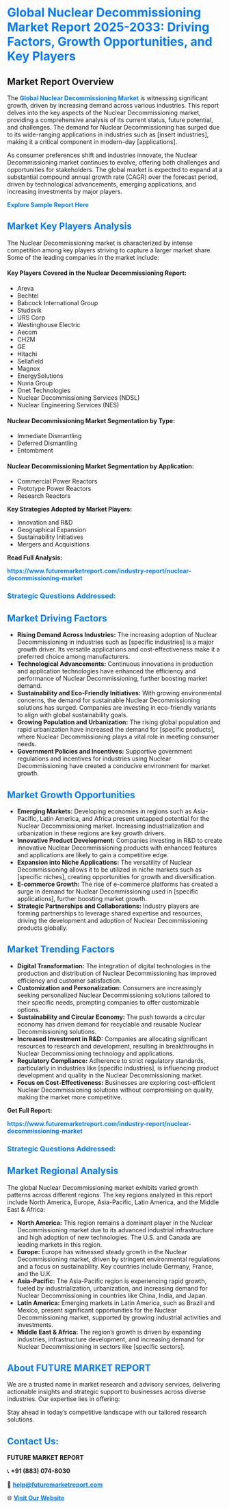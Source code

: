 <h1 style="color: #007BFF;">Global Nuclear Decommissioning Market Report 2025-2033: Driving Factors, Growth Opportunities, and Key Players</h1>

<section id="overview">
<h2>Market Report Overview</h2>
<p>The <a href="https://www.futuremarketreport.com/industry-report/nuclear-decommissioning-market" style="color: #007BFF; text-decoration: none;"><strong>Global Nuclear Decommissioning Market</strong></a> is witnessing significant growth, driven by increasing demand across various industries. This report delves into the key aspects of the Nuclear Decommissioning market, providing a comprehensive analysis of its current status, future potential, and challenges. The demand for Nuclear Decommissioning has surged due to its wide-ranging applications in industries such as [insert industries], making it a critical component in modern-day [applications].</p>
<p>As consumer preferences shift and industries innovate, the Nuclear Decommissioning market continues to evolve, offering both challenges and opportunities for stakeholders. The global market is expected to expand at a substantial compound annual growth rate (CAGR) over the forecast period, driven by technological advancements, emerging applications, and increasing investments by major players.</p>
</section>

<section id="overview">
<p><a href="https://www.futuremarketreport.com/request-sample/reportId=106794" style="color: #007BFF; text-decoration: none;"><strong>Explore Sample Report Here</strong></a></p>
</section>

<section id="key-players">
<h2 style="color: #007BFF;">Market Key Players Analysis</h2>
<p>The Nuclear Decommissioning market is characterized by intense competition among key players striving to capture a larger market share. Some of the leading companies in the market include:</p>
<h4>Key Players Covered in the Nuclear Decommissioning Report:</h4>
<ul><li>Areva</li><li>Bechtel</li><li>Babcock International Group</li><li>Studsvik</li><li>URS Corp</li><li>Westinghouse Electric</li><li>Aecom</li><li>CH2M</li><li>GE</li><li>Hitachi</li><li>Sellafield</li><li>Magnox</li><li>EnergySolutions</li><li>Nuvia Group</li><li>Onet Technologies</li><li>Nuclear Decommissioning Services (NDSL)</li><li>Nuclear Engineering Services (NES)</li></ul>
<h4>Nuclear Decommissioning Market Segmentation by Type:</h4>
<ul><li>Immediate Dismantling</li><li>Deferred Dismantling</li><li>Entombment</li></ul>

<h4>Nuclear Decommissioning Market Segmentation by Application:</h4>
<ul><li>Commercial Power Reactors</li><li>Prototype Power Reactors</li><li>Research Reactors</li></ul>
<p><strong>Key Strategies Adopted by Market Players:</strong></p>
<ul>
<li>Innovation and R&D</li>
<li>Geographical Expansion</li>
<li>Sustainability Initiatives</li>
<li>Mergers and Acquisitions</li>
</ul>
</section>

<section>
<p><strong>Read Full Analysis: </strong></p><a href="https://www.futuremarketreport.com/industry-report/nuclear-decommissioning-market" style="color: #007BFF; text-decoration: none;"><strong>https://www.futuremarketreport.com/industry-report/nuclear-decommissioning-market</strong></a>
<h3 style="color: #007BFF;">Strategic Questions Addressed:</h3>
</section>

<section id="driving-factors">
<h2 style="color: #007BFF;">Market Driving Factors</h2>
<ul>
<li><strong>Rising Demand Across Industries:</strong> The increasing adoption of Nuclear Decommissioning in industries such as [specific industries] is a major growth driver. Its versatile applications and cost-effectiveness make it a preferred choice among manufacturers.</li>
<li><strong>Technological Advancements:</strong> Continuous innovations in production and application technologies have enhanced the efficiency and performance of Nuclear Decommissioning, further boosting market demand.</li>
<li><strong>Sustainability and Eco-Friendly Initiatives:</strong> With growing environmental concerns, the demand for sustainable Nuclear Decommissioning solutions has surged. Companies are investing in eco-friendly variants to align with global sustainability goals.</li>
<li><strong>Growing Population and Urbanization:</strong> The rising global population and rapid urbanization have increased the demand for [specific products], where Nuclear Decommissioning plays a vital role in meeting consumer needs.</li>
<li><strong>Government Policies and Incentives:</strong> Supportive government regulations and incentives for industries using Nuclear Decommissioning have created a conducive environment for market growth.</li>
</ul>
</section>

<section id="growth-opportunities">
<h2 style="color: #007BFF;">Market Growth Opportunities</h2>
<ul>
<li><strong>Emerging Markets:</strong> Developing economies in regions such as Asia-Pacific, Latin America, and Africa present untapped potential for the Nuclear Decommissioning market. Increasing industrialization and urbanization in these regions are key growth drivers.</li>
<li><strong>Innovative Product Development:</strong> Companies investing in R&D to create innovative Nuclear Decommissioning products with enhanced features and applications are likely to gain a competitive edge.</li>
<li><strong>Expansion into Niche Applications:</strong> The versatility of Nuclear Decommissioning allows it to be utilized in niche markets such as [specific niches], creating opportunities for growth and diversification.</li>
<li><strong>E-commerce Growth:</strong> The rise of e-commerce platforms has created a surge in demand for Nuclear Decommissioning used in [specific applications], further boosting market growth.</li>
<li><strong>Strategic Partnerships and Collaborations:</strong> Industry players are forming partnerships to leverage shared expertise and resources, driving the development and adoption of Nuclear Decommissioning products globally.</li>
</ul>
</section>

<section id="trending-factors">
<h2 style="color: #007BFF;">Market Trending Factors</h2>
<ul>
<li><strong>Digital Transformation:</strong> The integration of digital technologies in the production and distribution of Nuclear Decommissioning has improved efficiency and customer satisfaction.</li>
<li><strong>Customization and Personalization:</strong> Consumers are increasingly seeking personalized Nuclear Decommissioning solutions tailored to their specific needs, prompting companies to offer customizable options.</li>
<li><strong>Sustainability and Circular Economy:</strong> The push towards a circular economy has driven demand for recyclable and reusable Nuclear Decommissioning solutions.</li>
<li><strong>Increased Investment in R&D:</strong> Companies are allocating significant resources to research and development, resulting in breakthroughs in Nuclear Decommissioning technology and applications.</li>
<li><strong>Regulatory Compliance:</strong> Adherence to strict regulatory standards, particularly in industries like [specific industries], is influencing product development and quality in the Nuclear Decommissioning market.</li>
<li><strong>Focus on Cost-Effectiveness:</strong> Businesses are exploring cost-efficient Nuclear Decommissioning solutions without compromising on quality, making the market more competitive.</li>
</ul>
</section>

<section>
<p><strong>Get Full Report: </strong></p><a href="https://www.futuremarketreport.com/industry-report/nuclear-decommissioning-market" style="color: #007BFF; text-decoration: none;"><strong>https://www.futuremarketreport.com/industry-report/nuclear-decommissioning-market</strong></a>
<h3 style="color: #007BFF;">Strategic Questions Addressed:</h3>
</section>


<section id="regional-analysis">
<h2 style="color: #007BFF;">Market Regional Analysis</h2>
<p>The global Nuclear Decommissioning market exhibits varied growth patterns across different regions. The key regions analyzed in this report include North America, Europe, Asia-Pacific, Latin America, and the Middle East & Africa:</p>
<ul>
<li><strong>North America:</strong> This region remains a dominant player in the Nuclear Decommissioning market due to its advanced industrial infrastructure and high adoption of new technologies. The U.S. and Canada are leading markets in this region.</li>
<li><strong>Europe:</strong> Europe has witnessed steady growth in the Nuclear Decommissioning market, driven by stringent environmental regulations and a focus on sustainability. Key countries include Germany, France, and the U.K.</li>
<li><strong>Asia-Pacific:</strong> The Asia-Pacific region is experiencing rapid growth, fueled by industrialization, urbanization, and increasing demand for Nuclear Decommissioning in countries like China, India, and Japan.</li>
<li><strong>Latin America:</strong> Emerging markets in Latin America, such as Brazil and Mexico, present significant opportunities for the Nuclear Decommissioning market, supported by growing industrial activities and investments.</li>
<li><strong>Middle East & Africa:</strong> The region’s growth is driven by expanding industries, infrastructure development, and increasing demand for Nuclear Decommissioning in sectors like [specific sectors].</li>
</ul>
</section>

<footer>
<h2 style="color: #007BFF;">About FUTURE MARKET REPORT</h2>
<p>We are a trusted name in market research and advisory services, delivering actionable insights and strategic support to businesses across diverse industries. Our expertise lies in offering:</p>

<p>Stay ahead in today’s competitive landscape with our tailored research solutions.</p>

<h2 style="color: #007BFF;">Contact Us:</h2>
<p><strong>FUTURE MARKET REPORT</strong></p>
<p>📞 <strong>+91 (883) 074-8030</strong></p>
<p>📧 <strong><a href="mailto:help@futuremarketreport.com" style="color: #007BFF;">help@futuremarketreport.com</a></strong></p>
<p>🌐 <strong><a href="https://www.futuremarketreport.com/" style="color: #007BFF;">Visit Our Website</a></strong></p>
</footer>